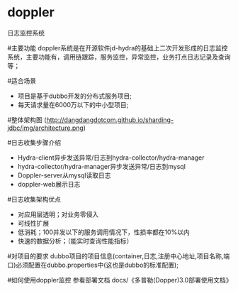 # doppler
日志监控系统

#主要功能
doppler系统是在开源软件jd-hydra的基础上二次开发形成的日志监控系统，主要功能有，调用链跟踪，服务监控，异常监控，业务打点日志记录及查询等；

#适合场景
* 项目是基于dubbo开发的分布式服务项目;
* 每天请求量在6000万以下的中小型项目;

#整体架构图
(http://dangdangdotcom.github.io/sharding-jdbc/img/architecture.png)

#日志收集步骤介绍
* Hydra-client异步发送异常/日志到hydra-collector/hydra-manager
* hydra-collector/hydra-manager异步发送异常/日志到mysql
* Doppler-server从mysql读取日志
* doppler-web展示日志

#日志收集架构优点
* 对应用层透明；对业务零侵入
* 可线性扩展
* 低消耗；100并发以下的服务调用情况下，性损率都在10%以内
* 快速的数据分析；（能实时查询性能指标）

#对项目的要求
dubbo项目的项目信息(container,日志,注册中心地址,项目名称,端口)必须配置在dubbo.properties中(这也是dubbo的标准配置);

#如何使用doppler监控
参看部署文档 docs/《多普勒(Dopper)3.0部署使用文档》



	
